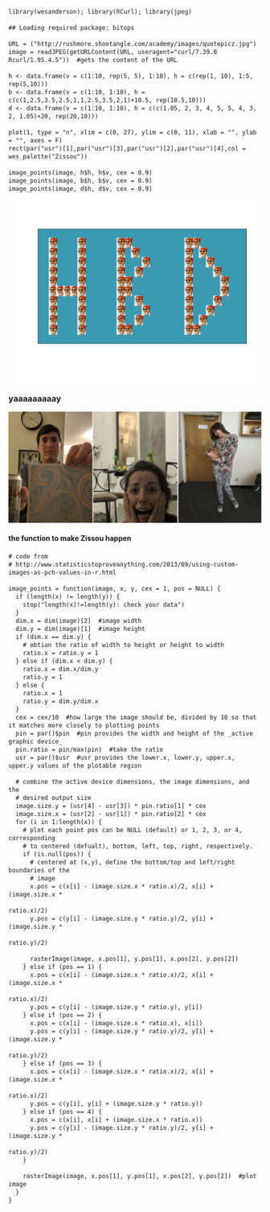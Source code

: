     library(wesanderson); library(RCurl); library(jpeg)

    ## Loading required package: bitops

    URL = ("http://rushmore.shootangle.com/academy/images/quotepicz.jpg")
    image = readJPEG(getURLContent(URL, useragent="curl/7.39.0 Rcurl/1.95.4.5"))  #gets the content of the URL

    h <- data.frame(v = c(1:10, rep(5, 5), 1:10), h = c(rep(1, 10), 1:5, rep(5,10)))
    b <- data.frame(v = c(1:10, 1:10), h = c(c(1,2.5,3.5,2.5,1,1,2.5,3.5,2,1)+10.5, rep(10.5,10)))
    d <- data.frame(v = c(1:10, 1:10), h = c(c(1.05, 2, 3, 4, 5, 5, 4, 3, 2, 1.05)+20, rep(20,10)))

    plot(1, type = "n", xlim = c(0, 27), ylim = c(0, 11), xlab = "", ylab = "", axes = F)
    rect(par("usr")[1],par("usr")[3],par("usr")[2],par("usr")[4],col = wes_palette("Zissou"))
      
    image_points(image, h$h, h$v, cex = 0.9)
    image_points(image, b$h, b$v, cex = 0.9)
    image_points(image, d$h, d$v, cex = 0.9)

![](bday-card_files/figure-markdown_strict/unnamed-chunk-1-1.png)

### yaaaaaaaaay

![](bday.jpg)

#### the function to make Zissou happen

    # code from
    # http://www.statisticstoproveanything.com/2013/09/using-custom-images-as-pch-values-in-r.html

    image_points = function(image, x, y, cex = 1, pos = NULL) {
      if (length(x) != length(y)) {
        stop("length(x)!=length(y): check your data")
      }
      dim.x = dim(image)[2]  #image width
      dim.y = dim(image)[1]  #image height
      if (dim.x == dim.y) {
        # obtian the ratio of width to height or height to width
        ratio.x = ratio.y = 1
      } else if (dim.x < dim.y) {
        ratio.x = dim.x/dim.y
        ratio.y = 1
      } else {
        ratio.x = 1
        ratio.y = dim.y/dim.x
      }
      cex = cex/10  #how large the image should be, divided by 10 so that it matches more closely to plotting points
      pin = par()$pin  #pin provides the width and height of the _active graphic device_
      pin.ratio = pin/max(pin)  #take the ratio
      usr = par()$usr  #usr provides the lower.x, lower.y, upper.x, upper.y values of the plotable region
      
      # combine the active device dimensions, the image dimensions, and the
      # desired output size
      image.size.y = (usr[4] - usr[3]) * pin.ratio[1] * cex
      image.size.x = (usr[2] - usr[1]) * pin.ratio[2] * cex
      for (i in 1:length(x)) {
        # plot each point pos can be NULL (default) or 1, 2, 3, or 4, corresponding
        # to centered (defualt), bottom, left, top, right, respectively.
        if (is.null(pos)) {
          # centered at (x,y), define the bottom/top and left/right boundaries of the
          # image
          x.pos = c(x[i] - (image.size.x * ratio.x)/2, x[i] + (image.size.x * 
                                                                 ratio.x)/2)
          y.pos = c(y[i] - (image.size.y * ratio.y)/2, y[i] + (image.size.y * 
                                                                 ratio.y)/2)
          
          rasterImage(image, x.pos[1], y.pos[1], x.pos[2], y.pos[2])
        } else if (pos == 1) {
          x.pos = c(x[i] - (image.size.x * ratio.x)/2, x[i] + (image.size.x * 
                                                                 ratio.x)/2)
          y.pos = c(y[i] - (image.size.y * ratio.y), y[i])
        } else if (pos == 2) {
          x.pos = c(x[i] - (image.size.x * ratio.x), x[i])
          y.pos = c(y[i] - (image.size.y * ratio.y)/2, y[i] + (image.size.y * 
                                                                 ratio.y)/2)
        } else if (pos == 3) {
          x.pos = c(x[i] - (image.size.x * ratio.x)/2, x[i] + (image.size.x * 
                                                                 ratio.x)/2)
          y.pos = c(y[i], y[i] + (image.size.y * ratio.y))
        } else if (pos == 4) {
          x.pos = c(x[i], x[i] + (image.size.x * ratio.x))
          y.pos = c(y[i] - (image.size.y * ratio.y)/2, y[i] + (image.size.y * 
                                                                 ratio.y)/2)
        }
        
        rasterImage(image, x.pos[1], y.pos[1], x.pos[2], y.pos[2])  #plot image
      }
    }
